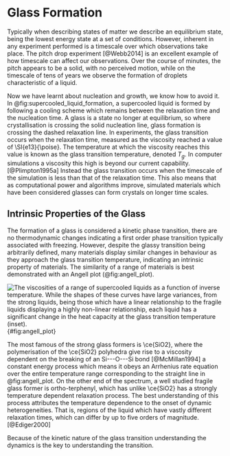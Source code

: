 # Glass Formation

Typically when describing states of matter
we describe an equilibrium state,
being the lowest energy state
at a set of conditions.
However, inherent in any experiment performed
is a timescale over which observations take place.
The pitch drop experiment [@Webb2014]
is an excellent example of how timescale
can affect our observations.
Over the course of minutes,
the pitch appears to be a solid,
with no perceived motion,
while on the timescale of tens of years
we observe the formation of droplets
characteristic of a liquid.

Now we have learnt about nucleation and growth,
we know how to avoid it.
In @fig:supercooled_liquid_formation,
a supercooled liquid is formed by following a cooling scheme
which remains between the relaxation time and the nucleation time.
A glass is a state no longer at equilibrium,
so where crystallisation is crossing the solid nucleation line,
glass formation is crossing the dashed relaxation line.
In experiments, the glass transition occurs
when the relaxation time, measured as the viscosity
reached a value of \SI{e13}{\poise}.
The temperature at which the viscosity reaches this value
is known as the glass transition temperature, denoted $T_g$.
In computer simulations a viscosity this high is beyond our current capability. [@Plimpton1995a]
Instead the glass transition occurs when the timescale of the simulation
is less than that of the relaxation time.
This also means that as computational power
and algorithms improve,
simulated materials which have been considered glasses
can form crystals on longer time scales.

## Intrinsic Properties of the Glass

The formation of a glass
is considered a kinetic phase transition,
there are no thermodynamic changes
indicating a first order phase transition
typically associated with freezing.
However, despite the glassy transition
being arbitrarily defined,
many materials display similar changes
in behaviour as they approach the glass transition temperature,
indicating an intrinsic property of materials.
The similarity of a range of materials
is best demonstrated with an Angell plot (@fig:angell_plot).

![The viscosities of a range of supercooled liquids
as a function of inverse temperature.
While the shapes of these curves have large variances,
from the *strong* liquids,
being those which have a linear relationship
to the *fragile* liquids displaying a highly
non-linear relationship,
each liquid has a significant change in the heat capacity
at the glass transition temperature (inset).
](01_Introduction/figures/angell.png){#fig:angell_plot}

The most famous of the strong glass formers is \ce{SiO2},
where the polymerisation of the \ce{SiO2} polyhedra
give rise to a viscosity dependent on
the breaking of an Si---O---Si bond [@McMillan1994]
a constant energy process which means it obeys
an Arrhenius rate equation over the entire temperature range
corresponding to the straight line in @fig:angell_plot.
On the other end of the spectrum,
a well studied fragile glass former is ortho-terphenyl,
which has unlike \ce{SiO2} has a
strongly temperature dependent relaxation process.
The best understanding of this process
attributes the temperature dependence
to the onset of dynamic heterogeneities.
That is, regions of the liquid which have
vastly different relaxation times,
which can differ by up to five orders of magnitude.[@Ediger2000]

Because of the kinetic nature of the glass transition
understanding the dynamics is the key to understanding the transition.

